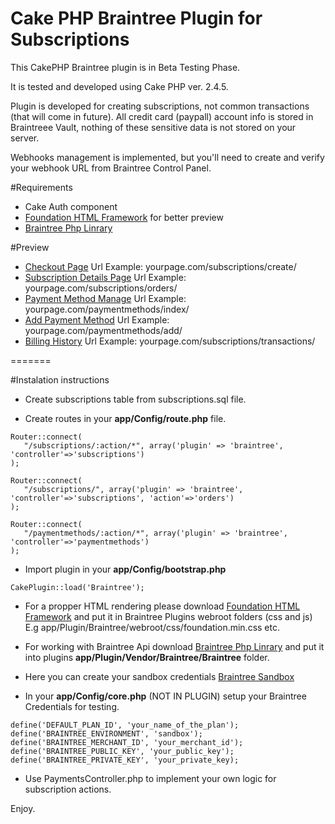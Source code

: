 # Cake PHP Braintree Plugin for Subscriptions

This CakePHP Braintree plugin is in Beta Testing Phase. 

It is tested and developed using Cake PHP ver. 2.4.5.

Plugin is developed for creating subscriptions, not common transactions (that will come in future). All credit card (paypall) account info is stored in Braintreee Vault, nothing of these sensitive data is not stored on your server.

Webhooks management is implemented, but you'll need to create and verify your webhook URL from Braintree Control Panel.

#Requirements

* Cake Auth component
* [Foundation HTML Framework](http://foundation.zurb.com/develop/download.html) for better preview
* [Braintree Php Linrary](https://developers.braintreepayments.com/javascript+php/start/hello-server)

#Preview

* [Checkout Page](https://www.dropbox.com/s/gcbwhb604bd270w/Screenshot%202015-06-04%2009.39.39.png?dl=0) Url Example: yourpage.com/subscriptions/create/
* [Subscription Details Page](https://www.dropbox.com/s/zyciwl7f67gvvwx/Screenshot%202015-06-04%2009.37.17.png?dl=0) Url Example: yourpage.com/subscriptions/orders/
* [Payment Method Manage](https://www.dropbox.com/s/vvqdw51zpiha75j/Screenshot%202015-06-04%2009.41.12.png?dl=0) Url Example: yourpage.com/paymentmethods/index/
* [Add Payment Method](https://www.dropbox.com/s/e2btq6vwwpk7czv/Screenshot%202015-06-04%2009.42.13.png?dl=0) Url Example: yourpage.com/paymentmethods/add/
* [Billing History](https://www.dropbox.com/s/2trgm96s3t2n2do/Screenshot%202015-06-04%2009.42.40.png?dl=0) Url Example: yourpage.com/subscriptions/transactions/

=======

#Instalation instructions

* Create subscriptions table from subscriptions.sql file.

* Create routes in your **app/Config/route.php** file.
```
Router::connect(
   "/subscriptions/:action/*", array('plugin' => 'braintree', 'controller'=>'subscriptions')
);

Router::connect(
   "/subscriptions/", array('plugin' => 'braintree', 'controller'=>'subscriptions', 'action'=>'orders')
);

Router::connect(
   "/paymentmethods/:action/*", array('plugin' => 'braintree', 'controller'=>'paymentmethods')
);
```
* Import plugin in your **app/Config/bootstrap.php**

```
CakePlugin::load('Braintree');
```
* For a propper HTML rendering please download [Foundation HTML Framework](http://foundation.zurb.com/develop/download.html) and put it in Braintree Plugins webroot folders (css and js)
E.g app/Plugin/Braintree/webroot/css/foundation.min.css etc.

* For working with Braintree Api download [Braintree Php Linrary](https://developers.braintreepayments.com/javascript+php/start/hello-server) and put it into plugins **app/Plugin/Vendor/Braintree/Braintree** folder.

* Here you can create your sandbox credentials [Braintree Sandbox](https://www.braintreepayments.com/get-started)

* In your **app/Config/core.php** (NOT IN PLUGIN) setup your Braintree Credentials for testing.
```
define('DEFAULT_PLAN_ID', 'your_name_of_the_plan');
define('BRAINTREE_ENVIRONMENT', 'sandbox');
define('BRAINTREE_MERCHANT_ID', 'your_merchant_id');
define('BRAINTREE_PUBLIC_KEY', 'your_public_key');
define('BRAINTREE_PRIVATE_KEY', 'your_private_key);
```
* Use PaymentsController.php to implement your own logic for subscription actions.

Enjoy.